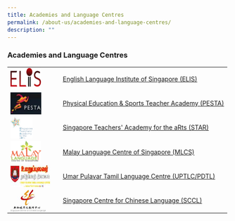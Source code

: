 ```yaml
---
title: Academies and Language Centres
permalink: /about-us/academies-and-language-centres/
description: ""
---
```

### Academies and Language Centres


|  |  |
|---|---|
|<img src="/images/elis.png" style="width:70px;height:50px;margin-right:15px;" align = "left">  |  [English Language Institute of Singapore (ELIS)](https://academyofsingaporeteachers.moe.edu.sg/elis/home) |
| <img src="/images/pesta.png" style="width:70px;height:50px;margin-right:15px;" align = "left">  | [Physical Education & Sports Teacher Academy (PESTA)](https://academyofsingaporeteachers.moe.edu.sg/pesta/home) |
| <img src="/images/alc3.png" style="width:50px;height:50px;margin-right:15px;" align = "left">  | [Singapore Teachers' Academy for the aRts (STAR)](https://academyofsingaporeteachers.moe.edu.sg/star/singapore-teachers-academy-for-the-arts-(star))  |
| <img src="/images/mlc.png" style="width:70px;height:50px;margin-right:15px;" align = "left"> | [Malay Language Centre of Singapore (MLCS)](https://academyofsingaporeteachers.moe.edu.sg/mlcs/home) |
| <img src="/images/alc5.png" style="width:90px;height:50px;margin-right:15px;" align = "left">  | [Umar Pulavar Tamil Language Centre (UPTLC/PDTL)](https://academyofsingaporeteachers.moe.edu.sg/pdtl/home) |
| <img src="/images/alc6.png" style="width:80px;height:50px;margin-right:15px;" align = "left">  | [Singapore Centre for Chinese Language (SCCL)](https://sccl.sg/en/)  |